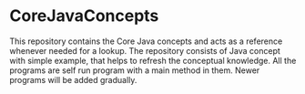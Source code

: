 # CoreJavaConcepts
This repository contains the Core Java concepts and acts as a reference whenever needed for a lookup.
The repository consists of Java concept with simple example, that helps to refresh the conceptual knowledge.
All the programs are self run program with a main method in them.
Newer programs will be added gradually.
